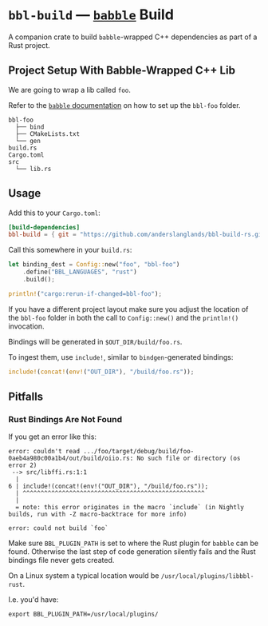 # `bbl-build` — [`babble`](https://github.com/anderslanglands/babble) Build

A companion crate to build `babble`-wrapped C++ dependencies as part of a Rust
project.

## Project Setup With Babble-Wrapped C++ Lib

We are going to wrap a lib called `foo`.

Refer to the
[`babble` documentation](https://github.com/anderslanglands/babble/blob/main/README.md)
on how to set up the `bbl-foo` folder.

```
bbl-foo
  ├── bind
  ├── CMakeLists.txt
  └── gen
build.rs
Cargo.toml
src
  └── lib.rs
```

## Usage

Add this to your `Cargo.toml`:

```toml
[build-dependencies]
bbl-build = { git = "https://github.com/anderslanglands/bbl-build-rs.git" }
```

Call this somewhere in your `build.rs`:

```rust
let binding_dest = Config::new("foo", "bbl-foo")
    .define("BBL_LANGUAGES", "rust")
    .build();

println!("cargo:rerun-if-changed=bbl-foo");
```

If you have a different project layout make sure you adjust the location of the
`bbl-foo` folder in both the call to `Config::new()` and the `println!()`
invocation.

Bindings will be generated in `$OUT_DIR/build/foo.rs`.

To ingest them, use `include!`, similar to `bindgen`-generated bindings:

```rust
include!(concat!(env!("OUT_DIR"), "/build/foo.rs"));
```

## Pitfalls

### Rust Bindings Are Not Found

If you get an error like this:

```
error: couldn't read .../foo/target/debug/build/foo-0aeb4a980c00a1b4/out/build/oiio.rs: No such file or directory (os error 2)
 --> src/libffi.rs:1:1
  |
6 | include!(concat!(env!("OUT_DIR"), "/build/foo.rs"));
  | ^^^^^^^^^^^^^^^^^^^^^^^^^^^^^^^^^^^^^^^^^^^^^^^^^^^
  |
  = note: this error originates in the macro `include` (in Nightly builds, run with -Z macro-backtrace for more info)

error: could not build `foo`
```

Make sure `BBL_PLUGIN_PATH` is set to where the Rust plugin for `babble` can be
found.
Otherwise the last step of code generation silently fails and the Rust
bindings file never gets created.

On a Linux system a typical location would be `/usr/local/plugins/libbbl-rust`.

I.e. you'd have:

```shell
export BBL_PLUGIN_PATH=/usr/local/plugins/
```
